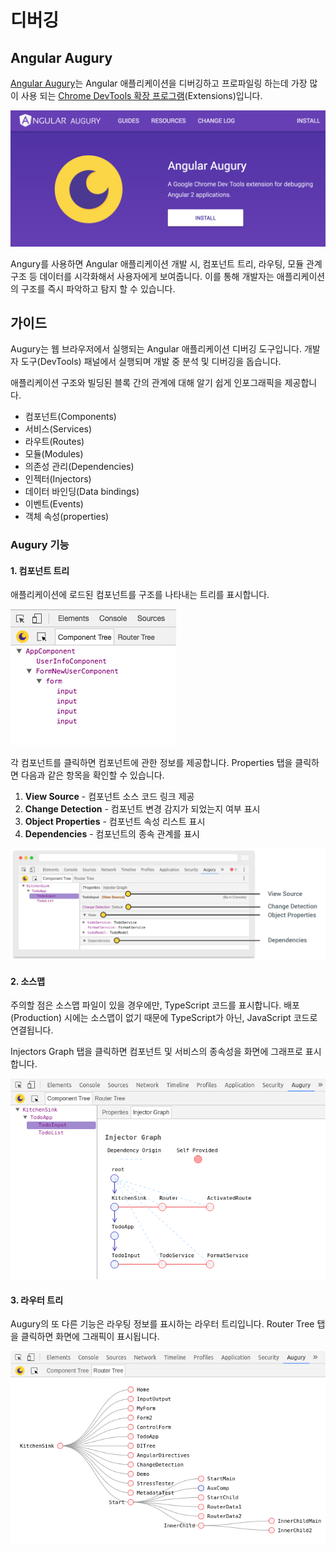 # 디버깅

## Angular Augury

[Angular Augury](https://augury.angular.io/)는 Angular 애플리케이션을 디버깅하고 프로파일링 하는데 가장 많이 사용 되는 [Chrome DevTools 확장 프로그램](https://chrome.google.com/webstore/detail/augury/elgalmkoelokbchhkhacckoklkejnhcd)\(Extensions\)입니다.

![](.gitbook/assets/angular-augury.png)

Angury를 사용하면 Angular 애플리케이션 개발 시, 컴포넌트 트리, 라우팅, 모듈 관계 구조 등 데이터를 시각화해서 사용자에게 보여줍니다. 이를 통해 개발자는 애플리케이션의 구조를 즉시 파악하고 탐지 할 수 있습니다.

## 가이드

Augury는 웹 브라우저에서 실행되는 Angular 애플리케이션 디버깅 도구입니다. 개발자 도구\(DevTools\) 패널에서 실행되며 개발 중 분석 및 디버깅을 돕습니다.

애플리케이션 구조와 빌딩된 블록 간의 관계에 대해 알기 쉽게 인포그래픽을 제공합니다.

* 컴포넌트\(Components\)
* 서비스\(Services\)
* 라우트\(Routes\)
* 모듈\(Modules\)
* 의존성 관리\(Dependencies\)
* 인젝터\(Injectors\)
* 데이터 바인딩\(Data bindings\)
* 이벤트\(Events\)
* 객체 속성\(properties\)

### Augury 기능

#### 1. 컴포넌트 트리

애플리케이션에 로드된 컴포넌트를 구조를 나타내는 트리를 표시합니다.

![](.gitbook/assets/augury-component-tree.png)

각 컴포넌트를 클릭하면 컴포넌트에 관한 정보를 제공합니다. Properties 탭을 클릭하면 다음과 같은 항목을 확인할 수 있습니다.

1. **View Source** - 컴포넌트 소스 코드 링크 제공
2. **Change Detection** - 컴포넌트 변경 감지가 되었는지 여부 표시
3. **Object Properties** - 컴포넌트 속성 리스트 표시
4. **Dependencies** - 컴포넌트의 종속 관계를 표시

![](.gitbook/assets/augury-properties.png)

#### 2. 소스맵

주의할 점은 소스맵 파일이 있을 경우에만, TypeScript 코드를 표시합니다. 배포\(Production\) 시에는 소스맵이 없기 때문에 TypeScript가 아닌, JavaScript 코드로 연결됩니다.

Injectors Graph 탭을 클릭하면 컴포넌트 및 서비스의 종속성을 화면에 그래프로 표시합니다.

![](.gitbook/assets/augury-injector-graph.png)

#### 3. 라우터 트리

Augury의 또 다른 기능은 라우팅 정보를 표시하는 라우터 트리입니다. Router Tree 탭을 클릭하면 화면에 그래픽이 표시됩니다.

![](.gitbook/assets/augury-router-tree.png)

